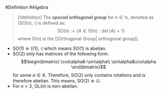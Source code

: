 #Definition #Algebra

> [!definition]
> The ***special orthogonal group*** for $n\in \mathbb{N}$, denoted as $(\text{SO}(n),\cdot)$ is defined as: $$\text{SO}(n):=\{  A\in \text{O}(n):\det(A)=1 \}$$
> where $\text{O}(n)$ is the [[Orthogonal Group| orthogonal group]].

- $\text{SO}(1)\cong (\{ 1 \},\cdot)$ which means $\text{SO}(1)$ is abelian.
- $\text{SO}(2)$ only has matrices of the following form: $$\begin{bmatrix}
\cos\alpha&-\sin\alpha\\ \sin\alpha&\cos\alpha
\end{bmatrix}$$for some $\alpha\in \mathbb{R}$. Therefore, $\text{SO}(2)$ only contains rotations and is therefore abelian. This means, $\text{SO}(2)\cong\mathbb{U}$.
- For $n>2$, $\text{GL}(n)$ is non-abelian.